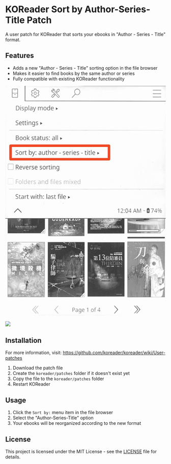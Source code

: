 # KOReader Sort by Author-Series-Title Patch

A user patch for KOReader that sorts your ebooks in "Author - Series - Title" format.

## Features

- Adds a new "Author - Series - Title" sorting option in the file browser
- Makes it easier to find books by the same author or series
- Fully compatible with existing KOReader functionality

![Screenshot](screenshot.jpeg)

<a href="https://www.buymeacoffee.com/chiahsien"><img src="https://img.buymeacoffee.com/button-api/?text=Buy me a coffee&emoji=&slug=chiahsien&button_colour=5F7FFF&font_colour=ffffff&font_family=Comic&outline_colour=000000&coffee_colour=FFDD00" /></a>

## Installation

For more information, visit: https://github.com/koreader/koreader/wiki/User-patches

1. Download the patch file
2. Create the `koreader/patches` folder if it doesn't exist yet
3. Copy the file to the `koreader/patches` folder
4. Restart KOReader

## Usage

1. Click the `Sort by:` menu item in the file browser
2. Select the "Author-Series-Title" option
3. Your ebooks will be reorganized according to the new format

## License

This project is licensed under the MIT License - see the [LICENSE](LICENSE) file for details.
